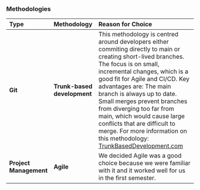 ### Methodologies

| Type | Methodology | Reason for Choice |
| :--- | :--- | :--- |
| **Git** | **Trunk-based development** | This methodology is centred around developers either commiting directly to main or creating short-lived branches. The focus is on small, incremental changes, which is a good fit for Agile and CI/CD. Key advantages are: The main branch is always up to date. Small merges prevent branches from diverging too far from main, which would cause large conflicts that are difficult to merge. For more information on this methodology: [TrunkBasedDevelopment.com](https://trunkbaseddevelopment.com) |
| **Project Management** | **Agile** | We decided Agile was a good choice because we were familiar with it and it worked well for us in the first semester. |